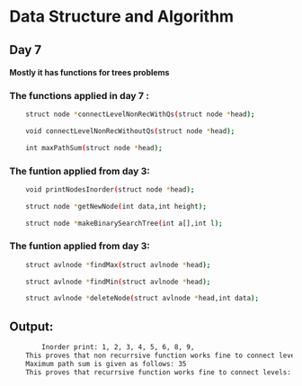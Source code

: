 # Data Structure and Algorithm

## Day 7

#### Mostly it has functions for trees problems

### The functions applied in day 7 :
```sh
    struct node *connectLevelNonRecWithQs(struct node *head);
    
    void connectLevelNonRecWithoutQs(struct node *head);
    
    int maxPathSum(struct node *head);

```

### The funtion applied from day 3:
```sh   
    void printNodesInorder(struct node *head);
    
    struct node *getNewNode(int data,int height);
    
    struct node *makeBinarySearchTree(int a[],int l);

```

### The funtion applied from day 3:
```sh   
    struct avlnode *findMax(struct avlnode *head);
    
    struct avlnode *findMin(struct avlnode *head);
    
    struct avlnode *deleteNode(struct avlnode *head,int data);

```

## Output:
```sh
        Inorder print: 1, 2, 3, 4, 5, 6, 8, 9, 
    This proves that non recurrsive function works fine to connect levels: 6
    Maximum path sum is given as follows: 35
    This proves that recurrsive function works fine to connect levels: 9

```